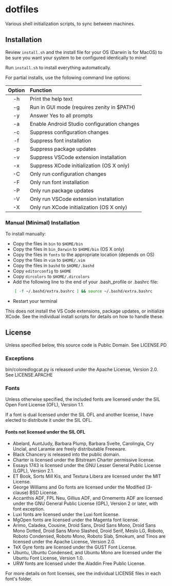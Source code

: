 # dotfiles

Various shell initialization scripts, to sync between machines.

## Installation

Review `install.sh` and the install file for your OS (Darwin is for MacOS) to
be sure you want your system to be configured identically to mine!

Run `install.sh` to install everything automatically.

For partial installs, use the following command line options:

| Option | Function |
|:------:|:---------|
|   -h   | Print the help text |
|   -g   | Run in GUI mode (requires zenity in $PATH) |
|   -y   | Answer Yes to all prompts |
|   -a   | Enable Android Studio configuration changes |
|   -c   | Suppress configuration changes |
|   -f   | Suppress font installation |
|   -p   | Suppress package updates |
|   -v   | Suppress VSCode extension installation |
|   -x   | Suppress XCode initialization (OS X only) |
|   -C   | Only run configuration changes |
|   -F   | Only run font installation |
|   -P   | Only run package updates |
|   -V   | Only run VSCode extension installation |
|   -X   | Only run XCode initialization  (OS X only) |

### Manual (Minimal) Installation

To install manually:

* Copy the files in `bin` to `$HOME/bin`
* Copy the files in `bin_Darwin` to `$HOME/bin` (OS X only)
* Copy the files in `fonts` to the appropriate location (depends on OS)
* Copy the files in `vim` to `$HOME/.vim`
* Copy the files in `bashd` to `$HOME/.bashd`
* Copy `editorconfig` to `$HOME`
* Copy `dircolors` to `$HOME/.dircolors`
* Add the following line to the end of your .bash_profile or .bashrc file:

```bash
    [ -f ~/.bashd/extra.bashrc ] && source ~/.bashd/extra.bashrc
```

* Restart your terminal

This does not install the VS Code extensions, package updates, or initialize XCode. See the individual install scripts for details on how to handle these.

## License

Unless specified below, this source code is Public Domain. See LICENSE.PD

### Exceptions

bin/coloredlogcat.py is released under the Apache License, Version 2.0. See LICENSE.APACHE

### Fonts

Unless otherwise specified, the included fonts are licensed under the SIL Open Font License (OFL), Version 1.1.

If a font is dual licensed under the SIL OFL and another license, I have elected to distribute it under the SIL OFL.

#### Fonts not licensed under the SIL OFL

* Abelard, AuntJudy, Barbara Plump, Barbara Svelte, Carolingia, Cry Uncial, and Laramie are freely distributable Freeware.
* Black Chancery is released into the public domain.
* Charter is licensed under the Bitstream Charter permissive license.
* Essays 1743 is licensed under the GNU Lesser General Public License (LGPL), Version 2.1.
* ET Book, Sorts Mill Kis, and Textura Libera are licensed under the MIT License.
* George Williams and Go fonts are licensed under the Modified (3-clause) BSD License.
* Accanthis ADF, FPL Neu, Gillius ADF, and Ornements ADF are licensed under the GNU General Public License (GPL), Version 2 or later, with font exception.
* Luxi fonts are licensed under the Luxi font license.
* MgOpen fonts are licensed under the Magenta font license.
* Arimo, Caladea, Cousine, Droid Sans, Droid Sans Mono, Droid Sans Mono Dotted, Droid Sans Mono Slashed, Droid Serif, Meslo LG, Roboto, Roboto Condensed, Roboto Mono, Roboto Slab, Smokum, and Tinos are licensed under the Apache License, Version 2.0.
* TeX Gyre fonts are licensed under the GUST Font License.
* Ubuntu, Ubuntu Condensed, and Ubuntu Mono are licensed under the Ubuntu Font License, Version 1.0.
* URW fonts are licensed under the Aladdin Free Public License.

For more details on font licenses, see the individual LICENSE files in each font's folder.
